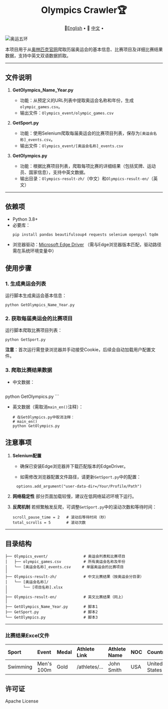 <div align="center">
  <h1>Olympics Crawler🏆</h1>     
  <p align="center">
    🤗<a href="README.md">English</a> • 
    🤗 <a href="README-CN.md">中文</a> • 
  </p>
</div>

![奥运五环](https://upload.wikimedia.org/wikipedia/commons/5/5c/Olympic_rings_without_rims.svg)

本项目用于从[奥林匹克官网](https://olympics.com)爬取历届奥运会的基本信息、比赛项目及详细比赛结果数据，支持中英文双语数据抓取。


---

## 文件说明

1. **GetOlympics_Name_Year.py**  
   - 功能：从预定义的URL列表中提取奥运会名称和年份，生成`olympic_games.csv`。
   - 输出文件：`Olympics_event/olympic_games.csv`

2. **GetSport.py**  
   - 功能：使用Selenium爬取每届奥运会的比赛项目列表，保存为`[奥运会名称]_events.csv`。
   - 输出文件：`Olympics_event/[奥运会名称]_events.csv`

3. **GetOlympics.py**  
   - 功能：根据比赛项目列表，爬取每项比赛的详细结果（包括奖牌、运动员、国家信息），支持中英文数据。
   - 输出目录：`Olympics-result-zh/`（中文）和`Olympics-result-en/`（英文）

---

## 依赖项

- Python 3.8+
- 必要库：
  ```bash
  pip install pandas beautifulsoup4 requests selenium openpyxl tqdm

- 浏览器驱动：[Microsoft Edge Driver](https://developer.microsoft.com/en-us/microsoft-edge/tools/webdriver/)
  （需与Edge浏览器版本匹配，驱动路径需在系统环境变量中）

  

  
## 使用步骤

### 1. 生成奥运会列表

运行脚本生成奥运会基本信息：

```
python GetOlympics_Name_Year.py
```

### 2. 获取每届奥运会的比赛项目

  运行脚本爬取比赛项目列表：

  ```
  python GetSport.py
  ```

  **注意**：首次运行需登录浏览器并手动接受Cookie，后续会自动加载用户配置文件。

  ### 3. 爬取比赛结果数据

  - 中文数据：

    ```
python GetOlympics.py
    ```

  - 英文数据（需取消`main_en()`注释）：

    ```
    # 在GetOlympics.py中取消注释：
    # main_en()
    python GetOlympics.py
    ```
    
## 注意事项


1. **Selenium配置**

   - 确保已安装Edge浏览器并下载匹配版本的EdgeDriver。

   - 如需修改浏览器配置文件路径，请更新`GetSport.py`中的配置：

```
     options.add_argument("user-data-dir=/Your/Profile/Path")
```

2. **网络稳定性**
   部分页面加载较慢，建议在低网络延迟环境下运行。

3. **反爬机制**
   若频繁触发反爬，可调整`GetSport.py`中的滚动次数和等待时间：

   ```
   scroll_pause_time = 2   # 滚动后等待时间（秒）
   total_scrolls = 5       # 滚动次数
   ```

---

## 目录结构

```
├── Olympics_event/                # 奥运会列表和比赛项目
│   ├── olympic_games.csv          # 所有奥运会名称及年份
│   └── [奥运会名称]_events.csv     # 单届奥运会的比赛项目
│
├── Olympics-result-zh/            # 中文比赛结果（按奥运会分目录）
│   └── [奥运会名称]/
│       └── [项目名称].xlsx
│
├── Olympics-result-en/            # 英文比赛结果（同上）
│
├── GetOlympics_Name_Year.py       # 脚本1
├── GetSport.py                    # 脚本2
└── GetOlympics.py                 # 脚本3
```

------

### 比赛结果Excel文件

| Sport    | Event      | Medal | Athlete Link  | Athlete Name | NOC  | Country       |
| :------- | :--------- | :---- | :------------ | :----------- | :--- | :------------ |
| Swimming | Men's 100m | Gold  | /athletes/... | John Smith   | USA  | United States |

## 许可证

Apache License